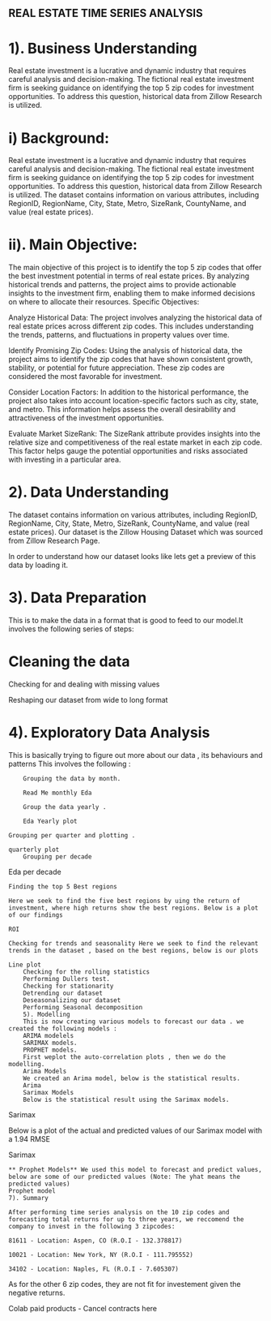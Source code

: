 ## REAL ESTATE TIME SERIES ANALYSIS

# 1). Business Understanding

Real estate investment is a lucrative and dynamic industry that requires careful analysis and decision-making. The fictional real
estate investment firm is seeking guidance on identifying the top 5 zip codes for investment opportunities. To address this question, 
historical data from Zillow Research is utilized.

# i) Background:

Real estate investment is a lucrative and dynamic industry that requires careful analysis and decision-making. The fictional real estate
investment firm is seeking guidance on identifying the top 5 zip codes for investment opportunities. To address this question, historical 
data from Zillow Research is utilized. The dataset contains information on various attributes, including RegionID, RegionName, City, State,
Metro, SizeRank, CountyName, and value (real estate prices).

# ii). Main Objective:

The main objective of this project is to identify the top 5 zip codes that offer the best investment potential in terms of real estate prices.
By analyzing historical trends and patterns, the project aims to provide actionable insights to the investment firm, enabling them to make informed decisions on where to allocate their resources.
Specific Objectives:

Analyze Historical Data: The project involves analyzing the historical data of real estate prices across different zip codes. This includes understanding the trends, patterns, and fluctuations in property values over time.

Identify Promising Zip Codes: Using the analysis of historical data, the project aims to identify the zip codes that have shown consistent growth, stability, or potential for future appreciation. These zip codes are considered the most favorable for investment.

Consider Location Factors: In addition to the historical performance, the project also takes into account location-specific factors such as city, state, and metro. This information helps assess the overall desirability and attractiveness of the investment opportunities.

Evaluate Market SizeRank: The SizeRank attribute provides insights into the relative size and competitiveness of the real estate market in each zip code. This factor helps gauge the potential opportunities and risks associated with investing in a particular area.
    
# 2). Data Understanding

The dataset contains information on various attributes, including RegionID, RegionName, City, State, Metro, SizeRank, CountyName, and value
(real estate prices). Our dataset is the Zillow Housing Dataset which was sourced from Zillow Research Page.

In order to understand how our dataset looks like lets get a preview of this data by loading it.

# 3). Data Preparation

This is to make the data in a format that is good to feed to our model.It involves the following series of steps:

# Cleaning the data

Checking for and dealing with missing values

Reshaping our dataset from wide to long format
    
# 4). Exploratory Data Analysis

This is basically trying to figure out more about our data , its behaviours and patterns This involves the following :

        Grouping the data by month.

        Read Me monthly Eda

        Group the data yearly .

        Eda Yearly plot

    Grouping per quarter and plotting .

    quarterly plot
        Grouping per decade

Eda per decade

    Finding the top 5 Best regions

    Here we seek to find the five best regions by uing the return of investment, where high returns show the best regions. Below is a plot of our findings

    ROI

    Checking for trends and seasonality Here we seek to find the relevant trends in the dataset , based on the best regions, below is our plots

    Line plot
        Checking for the rolling statistics
        Performing Dullers test.
        Checking for stationarity
        Detrending our dataset
        Deseasonalizing our dataset
        Performing Seasonal decomposition
        5). Modelling
        This is now creating various models to forecast our data . we created the following models :
        ARIMA modelels
        SARIMAX models.
        PROPHET models.
        First weplot the auto-correlation plots , then we do the modelling.
        Arima Models
        We created an Arima model, below is the statistical results.
        Arima
        Sarimax Models
        Below is the statistical result using the Sarimax models.

Sarimax

Below is a plot of the actual and predicted values of our Sarimax model with a 1.94 RMSE

Sarimax

    ** Prophet Models** We used this model to forecast and predict values, below are some of our predicted values (Note: The yhat means the predicted values)
    Prophet model
    7). Summary

    After performing time series analysis on the 10 zip codes and forecasting total returns for up to three years, we reccomend the company to invest in the following 3 zipcodes:

    81611 - Location: Aspen, CO (R.O.I - 132.378817)

    10021 - Location: New York, NY (R.O.I - 111.795552)

    34102 - Location: Naples, FL (R.O.I - 7.605307)

As for the other 6 zip codes, they are not fit for investement given the negative returns.


Colab paid products - Cancel contracts here

